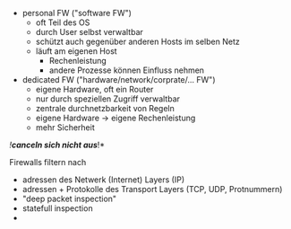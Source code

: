 - personal FW ("software FW") 
	- oft Teil des OS
	- durch User selbst verwaltbar
	- schützt auch gegenüber anderen Hosts im selben Netz
	- läuft am eigenen Host
		- Rechenleistung
		- andere Prozesse können Einfluss nehmen
- dedicated FW ("hardware/network/corprate/... FW")
	- eigene Hardware, oft ein Router
	- nur durch speziellen Zugriff verwaltbar
	- zentrale durchnetzbarkeit von Regeln
	- eigene Hardware -> eigene Rechenleistung
	- mehr Sicherheit

*!***canceln sich nicht aus****!*

Firewalls filtern nach
+ adressen des Netwerk (Internet) Layers (IP)
+ adressen + Protokolle des Transport Layers (TCP, UDP, Protnummern)
+ "deep packet inspection"
+ statefull inspection
+ 
